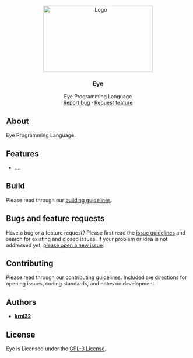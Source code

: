 <p align="center">
  <a href="#license">
    <img src="Resources/Branding/EyeBannerSmall.png" alt="Logo" width=300 height=180>
  </a>

<h3 align="center">Eye</h3>

  <p align="center">
    Eye Programming Language
    <br>
    <a href="https://github.com/krnl32/eye/issues/new?labels=bug">Report bug</a>
    ·
    <a href="https://github.com/krnl32/eye/issues/new?labels=feature">Request feature</a>
  </p>
</p>

## About

Eye Programming Language.

## Features

- ....

## Build
Please read through our [building guidelines](https://github.com/krnl32/eye/blob/master/BUILDING.md).

## Bugs and feature requests

Have a bug or a feature request? Please first read the [issue guidelines](https://github.com/krnl32/eye/blob/master/CONTRIBUTING.md) and search for existing and closed issues. If your problem or idea is not addressed yet, [please open a new issue](https://github.com/krnl32/Eye/issues/new).

## Contributing

Please read through our [contributing guidelines](https://github.com/krnl32/eye/blob/master/CONTRIBUTING.md). Included are directions for opening issues, coding standards, and notes on development.
## Authors

- [**krnl32**](https://github.com/krnl32)

## License

Eye is Licensed under the [GPL-3 License](https://github.com/krnl32/eye/blob/master/COPYING.txt).
